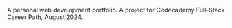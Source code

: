 A personal web development portfolio. A project for Codecademy Full-Stack Career Path, August 2024.
